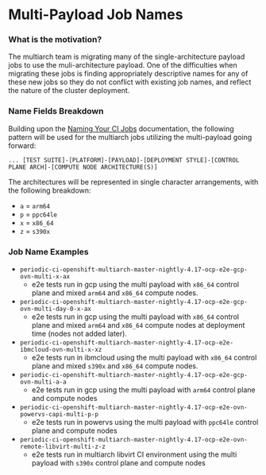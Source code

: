 Multi-Payload Job Names
=======================

### What is the motivation?

The multiarch team is migrating many of the single-architecture payload jobs to use the
muli-architecture payload.  One of the difficulties when migrating these jobs is finding appropriately
descriptive names for any of these new jobs so they do not conflict with existing job names,
and reflect the nature of the cluster deployment.

### Name Fields Breakdown

Building upon the [Naming Your CI Jobs](https://docs.ci.openshift.org/docs/how-tos/naming-your-ci-jobs/) documentation, the following pattern will be used for the multiarch
jobs utilizing the multi-payload going forward:

```
... [TEST SUITE]-[PLATFORM]-[PAYLOAD]-[DEPLOYMENT STYLE]-[CONTROL PLANE ARCH]-[COMPUTE NODE ARCHITECTURE(S)]
```

The architectures will be represented in single character arrangements, with the following breakdown:

* `a` = `arm64`
* `p` = `ppc64le`
* `x` = `x86_64`
* `z` = `s390x`

### Job Name Examples
* `periodic-ci-openshift-multiarch-master-nightly-4.17-ocp-e2e-gcp-ovn-multi-x-ax`
  * e2e tests run in gcp using the multi payload with `x86_64` control plane and mixed `arm64` and `x86_64` compute nodes.
* `periodic-ci-openshift-multiarch-master-nightly-4.17-ocp-e2e-gcp-ovn-multi-day-0-x-ax`
  * e2e tests run in gcp using the multi payload with `x86_64` control plane and mixed `arm64` and `x86_64` compute nodes at deployment time (nodes not added later).
* `periodic-ci-openshift-multiarch-master-nightly-4.17-ocp-e2e-ibmcloud-ovn-multi-x-xz`
  * e2e tests run in ibmcloud using the multi payload with `x86_64` control plane and mixed `s390x` and `x86_64` compute nodes.
* `periodic-ci-openshift-multiarch-master-nightly-4.17-ocp-e2e-gcp-ovn-multi-a-a`
  * e2e tests run in gcp using the multi payload with `arm64` control plane and compute nodes
* `periodic-ci-openshift-multiarch-master-nightly-4.17-ocp-e2e-ovn-powervs-capi-multi-p-p`
  * e2e tests run in powervs using the multi payload with `ppc64le` control plane and compute nodes
* `periodic-ci-openshift-multiarch-master-nightly-4.17-ocp-e2e-ovn-remote-libvirt-multi-z-z`
  * e2e tests run in multiarch libvirt CI environment using the multi payload with `s390x` control plane and compute nodes
